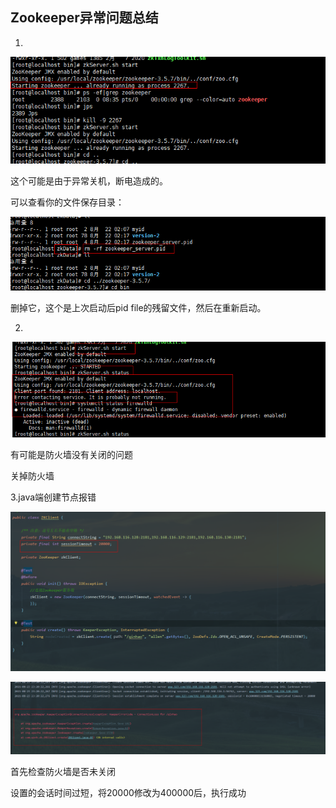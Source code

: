 ## Zookeeper异常问题总结



1.

![image-20210822204054656](assets\image-20210822204054656.png)

这个可能是由于异常关机，断电造成的。

可以查看你的文件保存目录：

![image-20210822204143550](assets\image-20210822204143550.png)

删掉它，这个是上次启动后pid file的残留文件，然后在重新启动。



2.

![image-20210822204618365](assets\image-20210822204618365.png)

有可能是防火墙没有关闭的问题

关掉防火墙



3.java端创建节点报错

![image-20210823232215251](assets\image-20210823232215251.png)

![image-20210823232120725](assets\image-20210823232120725.png)

首先检查防火墙是否未关闭

设置的会话时间过短，将20000修改为400000后，执行成功